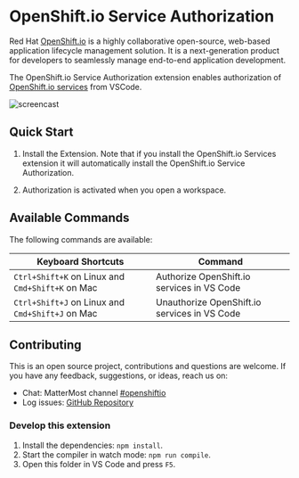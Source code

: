 # OpenShift.io Service Authorization

Red Hat [OpenShift.io](https://openshift.io/) is a highly collaborative open-source, web-based application lifecycle management solution. It is a next-generation product for developers to seamlessly manage end-to-end application development.

The OpenShift.io Service Authorization extension enables authorization of [OpenShift.io services](https://github.com/fabric8-analytics/fabric8-analytics-vscode-extension) from VSCode.

![ screencast ](https://raw.githubusercontent.com/fabric8-analytics/vscode-osio-auth/master/images/authOsio.gif)

## Quick Start

1. Install the Extension. Note that if you install the OpenShift.io Services extension it will automatically install the OpenShift.io Service Authorization.
 
2. Authorization is activated when you open a workspace.

## Available Commands

The following commands are available:

|Keyboard Shortcuts|Command|
|-------|-----------------|
|`Ctrl+Shift+K` on Linux and `Cmd+Shift+K` on Mac|Authorize OpenShift.io services in VS Code|
|`Ctrl+Shift+J` on Linux and `Cmd+Shift+J` on Mac|Unauthorize OpenShift.io services in VS Code|

## Contributing

This is an open source project, contributions and questions are welcome. If you have any feedback, suggestions, or ideas, reach us on:
* Chat: MatterMost channel
[#openshiftio  ](https://chat.openshift.io/developers/channels/town-square)
* Log issues:  [GitHub Repository](https://github.com/fabric8-analytics/vscode-osio-auth/issues)

### Develop this extension

1. Install the dependencies:
`npm install`.
2. Start the compiler in watch mode:
`npm run compile`.
3. Open this folder in VS Code and press `F5`.
